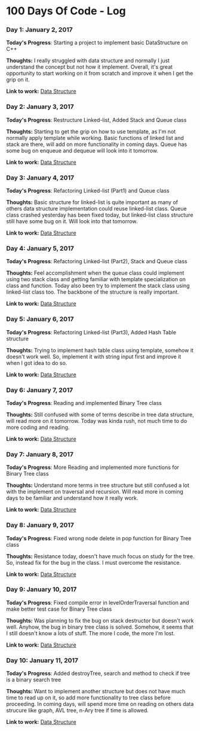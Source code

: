 # 100 Days Of Code - Log

### Day 1: January 2, 2017

**Today's Progress**: Starting a project to implement basic DataStructure on C++

**Thoughts:** I really struggled with data structure and normally I just understand the concept but not how it implement. Overall, it's great opportunity to start working on it from scratch and improve it when I get the grip on it.

**Link to work:** [Data Structure](https://github.com/seancyw/DataStructure)

### Day 2: January 3, 2017

**Today's Progress**: Restructure Linked-list, Added Stack and Queue class

**Thoughts:** Starting to get the grip on how to use template, as I'm not normally apply template while working. Basic functions of linked list and stack are there, will add on more functionality in coming days. Queue has some bug on enqueue and dequeue will look into it tomorrow.

**Link to work:** [Data Structure](https://github.com/seancyw/DataStructure/commit/798dd310db3bd6d59dba9b0f9ab37e78ab8f5570)


### Day 3: January 4, 2017

**Today's Progress**: Refactoring Linked-list (Part1) and Queue class

**Thoughts:** Basic structure for linked-list is quite important as many of others data structure implementation could reuse linked-list class. Queue class crashed yesterday has been fixed today, but linked-list class structure still have some bug on it. Will look into that tomorrow.

**Link to work:** [Data Structure](https://github.com/seancyw/DataStructure/commit/904439e723c8f662bb97495b582de41990660637)

### Day 4: January 5, 2017

**Today's Progress**: Refactoring Linked-list (Part2), Stack and Queue class

**Thoughts:** Feel accomplishment when the queue class could implement using two stack class and getting familiar with template specialization on class and function. Today also been try to implement the stack class using linked-list class too. The backbone of the structure is really important.

**Link to work:** [Data Structure](https://github.com/seancyw/DataStructure/commit/57f0f42ead287eb9bc33d3faa267dccdd1becd90)

### Day 5: January 6, 2017

**Today's Progress**: Refactoring Linked-list (Part3), Added Hash Table structure

**Thoughts:** Trying to implement hash table class using template, somehow it doesn't work well. So, implement it with string input first and improve it when I got idea to do so.

**Link to work:** [Data Structure](https://github.com/seancyw/DataStructure/commit/33f83e0c972a6a70fe758fad40a9b6a1ab3876c8)

### Day 6: January 7, 2017

**Today's Progress**: Reading and implemented Binary Tree class

**Thoughts:** Still confused with some of terms describe in tree data structure, will read more on it tomorrow. Today was kinda rush, not much time to do more coding and reading.

**Link to work:** [Data Structure](https://github.com/seancyw/DataStructure/commit/e2c40196dca67100223da31a0a0eae18b0819ec4)

### Day 7: January 8, 2017

**Today's Progress**: More Reading and implemented more functions for Binary Tree class

**Thoughts:** Understand more terms in tree structure but still confused a lot with the implement on traversal and recursion. Will read more in coming days to be familiar and understand how it really work.

**Link to work:** [Data Structure](https://github.com/seancyw/DataStructure/commit/1434584ffcda78d2c2ba894ada0d2ddaa856bf20)

### Day 8: January 9, 2017

**Today's Progress**: Fixed wrong node delete in pop function for Binary Tree class

**Thoughts:** Resistance today, doesn't have much focus on study for the tree. So, instead fix for the bug in the class. I must overcome the resistance.

**Link to work:** [Data Structure](https://github.com/seancyw/DataStructure/commit/3484611b4d0b51dee572c3533a6217f779d2b240)

### Day 9: January 10, 2017

**Today's Progress**: Fixed compile error in levelOrderTraversal function and make better test case for Binary Tree class 

**Thoughts:** Was planning to fix the bug on stack destructor but doesn't work well. Anyhow, the bug in binary tree class is solved. Somehow, it seems that I still doesn't know a lots of stuff. The more I code, the more I'm lost.

**Link to work:** [Data Structure](https://github.com/seancyw/DataStructure/commit/fc61f8c27ddbaf8a1cffcac0b1ef13e264564ff4)

### Day 10: January 11, 2017

**Today's Progress**: Added destroyTree, search and method to check if tree is a binary search tree

**Thoughts:** Want to implement another structure but does not have much time to read up on it, so add more functionality to tree class before proceeding. In coming days, will spend more time on reading on others data strucure like graph, AVL tree, n-Ary tree if time is allowed.

**Link to work:** [Data Structure](https://github.com/seancyw/DataStructure/commit/c5e99f3e4a979a9437441e3c02adba6a7e3136dd)

